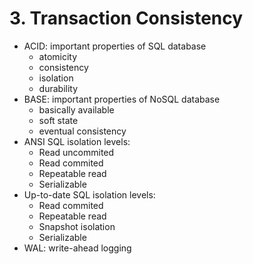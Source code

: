 # 3. Transaction Consistency

- ACID: important properties of SQL database
    - atomicity
    - consistency
    - isolation
    - durability
- BASE: important properties of NoSQL database
    - basically available
    - soft state
    - eventual consistency
- ANSI SQL isolation levels:
    - Read uncommited
    - Read commited
    - Repeatable read
    - Serializable
- Up-to-date SQL isolation levels:
    - Read commited
    - Repeatable read
    - Snapshot isolation
    - Serializable
- WAL: write-ahead logging
